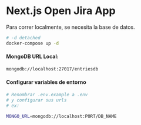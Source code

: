# Next.js Open Jira App
Para correr localmente, se necesita la base de datos.

```sh
# -d detached
docker-compose up -d
```

#### MongoDB URL Local:
```sh
mongodb://localhost:27017/entriesdb
```

#### Configurar variables de entorno
```sh
# Renombrar .env.example a .env
# y configurar sus urls
# ex:

MONGO_URL=mongodb://localhost:PORT/DB_NAME
```
